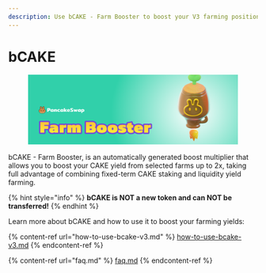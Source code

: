 ```yaml
---
description: Use bCAKE - Farm Booster to boost your V3 farming positions!
---
```


# bCAKE

<figure><img src="../../../.gitbook/assets/image (4).png" alt=""><figcaption></figcaption></figure>

bCAKE - Farm Booster, is an automatically generated boost multiplier that allows you to boost your CAKE yield from selected farms up to 2x, taking full advantage of combining fixed-term CAKE staking and liquidity yield farming.

{% hint style="info" %}
**bCAKE is NOT a new token and can NOT be transferred!**
{% endhint %}

Learn more about bCAKE and how to use it to boost your farming yields:

{% content-ref url="how-to-use-bcake-v3.md" %}
[how-to-use-bcake-v3.md](how-to-use-bcake-v3.md)
{% endcontent-ref %}

{% content-ref url="faq.md" %}
[faq.md](faq.md)
{% endcontent-ref %}
